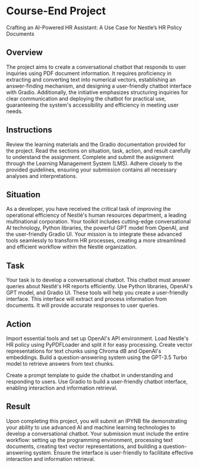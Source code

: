 # Course-End Project
Crafting an AI-Powered HR Assistant: A Use Case for Nestle’s HR Policy Documents

## Overview

The project aims to create a conversational chatbot that responds to user inquiries using PDF document information. It requires proficiency in extracting and converting text into numerical vectors, establishing an answer-finding mechanism, and designing a user-friendly chatbot interface with Gradio. Additionally, the initiative emphasizes structuring inquiries for clear communication and deploying the chatbot for practical use, guaranteeing the system's accessibility and efficiency in meeting user needs.

## Instructions

Review the learning materials and the Gradio documentation provided for the project.
Read the sections on situation, task, action, and result carefully to understand the assignment.
Complete and submit the assignment through the Learning Management System (LMS).
Adhere closely to the provided guidelines, ensuring your submission contains all necessary analyses and interpretations.

## Situation

As a developer, you have received the critical task of improving the operational efficiency of Nestlé's human resources department, a leading multinational corporation. Your toolkit includes cutting-edge conversational AI technology, Python libraries, the powerful GPT model from OpenAI, and the user-friendly Gradio UI. Your mission is to integrate these advanced tools seamlessly to transform HR processes, creating a more streamlined and efficient workflow within the Nestlé organization.

## Task

Your task is to develop a conversational chatbot. This chatbot must answer queries about Nestlé's HR reports efficiently. Use Python libraries, OpenAI's GPT model, and Gradio UI. These tools will help you create a user-friendly interface. This interface will extract and process information from documents. It will provide accurate responses to user queries.


## Action
Import essential tools and set up OpenAI's API environment.
Load Nestle's HR policy using PyPDFLoader and split it for easy processing.
Create vector representations for text chunks using Chroma dB and OpenAI's embeddings.
Build a question-answering system using the GPT-3.5 Turbo model to retrieve answers from text chunks.

Create a prompt template to guide the chatbot in understanding and responding to users.
Use Gradio to build a user-friendly chatbot interface, enabling interaction and information retrieval.

## Result 

Upon completing this project, you will submit an IPYNB file demonstrating your ability to use advanced AI and machine learning technologies to develop a conversational chatbot. Your submission must include the entire workflow: setting up the programming environment, processing text documents, creating text vector representations, and building a question-answering system. Ensure the interface is user-friendly to facilitate effective interaction and information retrieval. 